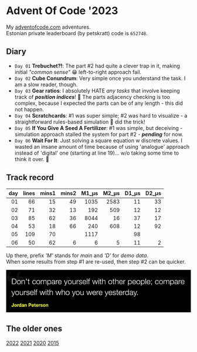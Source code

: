 # Advent Of Code '2023

My [adventofcode.com](https://adventofcode.com) adventures.<br />Estonian private leaderboard (by petskratt) code
is `652748`.

## Diary

* `Day 01` **Trebuchet?!**: The part #2 had quite a clever trap in it, making initial _"common sense"_ 😁 left-to-right
  approach fail.
* `Day 02` **Cube Conundrum**: Very simple once you understand the task. I am a slow reader, though.
* `Day 03` **Gear ratios**: I absolutely HATE _any tasks_ that involve keeping track of _**position indices**_! 🤮
  The parts adjacency checking is too complex, because I expected the parts can be of any length - this did not happen.
* `Day 04` **Scratchcards**: #1 was super simple; #2 was hard to visualize - a straightforward rules-based simulation 🤖
  did the trick!
* `Day 05` **If You Give A Seed A Fertilizer**: #1 was simple, but deceiving - simulation approach stalled the system
  for part #2 - _**pending**_ for now.
* `Day 06` **Wait For It**: Just solving a square equation w discrete values. I wasted an insane amount of time
  because of using 'analogue' approach instead of 'digital' one (starting at line 19)... w/o taking some time to think
  it over. 🫠

## Track record

| day | lines | mins1 | mins2 | M1_µs | M2_µs | D1_µs | D2_µs |
|----:|------:|------:|------:|------:|------:|------:|------:|
|  01 |    66 |    15 |    49 |  1035 |  2583 |    11 |    33 |
|  02 |    71 |    32 |    13 |   192 |   509 |    12 |    12 |
|  03 |    85 |    62 |    36 |  8044 |    16 |    37 |    17 |
|  04 |    53 |    18 |    66 |   240 |   608 |    12 |    92 |
|  05 |   109 |    70 |       |  1117 |       |    98 |
|  06 |    50 |    62 |     6 |     6 |     5 |    11 |     2 |

Up there, prefix _'M'_ stands for _main_ and _'D'_ for _demo data_.<br>
When some results from step #1 are re-used, then step #2 can be quicker.

![](quote.png)

## The older ones

[2022](https://github.com/valango/adventOfCode_2022)
[2021](https://github.com/valango/adventOfCode_2021)
[2020](https://github.com/valango/adventOfCode)
[2015](https://github.com/valango/AdventOfCode_2015)

